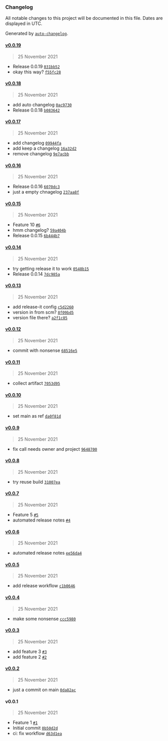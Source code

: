 ### Changelog

All notable changes to this project will be documented in this file. Dates are displayed in UTC.

Generated by [`auto-changelog`](https://github.com/CookPete/auto-changelog).

#### [v0.0.19](https://github.com/tmehnert/playground-for-gh-releases/compare/v0.0.18...v0.0.19)

> 25 November 2021

- Release 0.0.19 [`031bb52`](https://github.com/tmehnert/playground-for-gh-releases/commit/031bb52c477558b08858a5caec366937a297912f)
- okay this way? [`f55fc28`](https://github.com/tmehnert/playground-for-gh-releases/commit/f55fc2893d3f0d9eeddee96904ea33dc9ebbed3c)

#### [v0.0.18](https://github.com/tmehnert/playground-for-gh-releases/compare/v0.0.17...v0.0.18)

> 25 November 2021

- add auto changelog [`0ac9730`](https://github.com/tmehnert/playground-for-gh-releases/commit/0ac9730930a49e33cf8dd752d2b7d5cd6569b2f5)
- Release 0.0.18 [`b083642`](https://github.com/tmehnert/playground-for-gh-releases/commit/b0836425cb2d956b807763e8d4028687d14f4ba2)

#### [v0.0.17](https://github.com/tmehnert/playground-for-gh-releases/compare/v0.0.16...v0.0.17)

> 25 November 2021

- add changelog [`09944fa`](https://github.com/tmehnert/playground-for-gh-releases/commit/09944faaa4e24acb7b10af230e497d7349351b76)
- add keep a changelog [`16a32d2`](https://github.com/tmehnert/playground-for-gh-releases/commit/16a32d2d39a99389bfdfa04e93059909818deec3)
- remove changelog [`9e7acbb`](https://github.com/tmehnert/playground-for-gh-releases/commit/9e7acbb59c92c03518caa32f6d8a40fd53457694)

#### [v0.0.16](https://github.com/tmehnert/playground-for-gh-releases/compare/v0.0.15...v0.0.16)

> 25 November 2021

- Release 0.0.16 [`6070dc3`](https://github.com/tmehnert/playground-for-gh-releases/commit/6070dc333bb78ec881d66c57b87149cd4ae4f434)
- just a empty chnagelog [`237aa8f`](https://github.com/tmehnert/playground-for-gh-releases/commit/237aa8f03953b15898d7725f058dae318498e250)

#### [v0.0.15](https://github.com/tmehnert/playground-for-gh-releases/compare/v0.0.14...v0.0.15)

> 25 November 2021

- Feature 10 [`#6`](https://github.com/tmehnert/playground-for-gh-releases/pull/6)
- hmm changelog? [`59a404b`](https://github.com/tmehnert/playground-for-gh-releases/commit/59a404ba63d2fbf9d6bff46c519758f33522cc90)
- Release 0.0.15 [`6b444b7`](https://github.com/tmehnert/playground-for-gh-releases/commit/6b444b7d9e6f9f6f43f4b277e1061ccb785b751f)

#### [v0.0.14](https://github.com/tmehnert/playground-for-gh-releases/compare/v0.0.13...v0.0.14)

> 25 November 2021

- try  getting release it to work [`0548b15`](https://github.com/tmehnert/playground-for-gh-releases/commit/0548b152fc9e382793ca798a556347c00be608ed)
- Release 0.0.14 [`7dc985a`](https://github.com/tmehnert/playground-for-gh-releases/commit/7dc985abdb415516d9401a31ad4b7a40bbcf620c)

#### [v0.0.13](https://github.com/tmehnert/playground-for-gh-releases/compare/v0.0.12...v0.0.13)

> 25 November 2021

- add release-it config [`c5d2260`](https://github.com/tmehnert/playground-for-gh-releases/commit/c5d226008dfb265c24fa9771dbda557183d8345e)
- version in from scm? [`8f09bd5`](https://github.com/tmehnert/playground-for-gh-releases/commit/8f09bd53775ccbd5a3a6f714d40024c10073b592)
- version file there? [`a2f1c85`](https://github.com/tmehnert/playground-for-gh-releases/commit/a2f1c85bec1b5c4ef815e32a733bc7caba07a4b2)

#### [v0.0.12](https://github.com/tmehnert/playground-for-gh-releases/compare/v0.0.11...v0.0.12)

> 25 November 2021

- commit with nonsense [`68516e5`](https://github.com/tmehnert/playground-for-gh-releases/commit/68516e545e46fce1ae0040862900d3ddd62f8afd)

#### [v0.0.11](https://github.com/tmehnert/playground-for-gh-releases/compare/v0.0.10...v0.0.11)

> 25 November 2021

- collect artifact [`7053d95`](https://github.com/tmehnert/playground-for-gh-releases/commit/7053d9526717c530df9549f82143f788d712aea8)

#### [v0.0.10](https://github.com/tmehnert/playground-for-gh-releases/compare/v0.0.9...v0.0.10)

> 25 November 2021

- set main as ref [`da0f81d`](https://github.com/tmehnert/playground-for-gh-releases/commit/da0f81d19f7e8038da8328a4d78b31231982a413)

#### [v0.0.9](https://github.com/tmehnert/playground-for-gh-releases/compare/v0.0.8...v0.0.9)

> 25 November 2021

- fix call needs owner and project [`9648700`](https://github.com/tmehnert/playground-for-gh-releases/commit/9648700fef70a1123b8ae4eedf51de9e7b0254a4)

#### [v0.0.8](https://github.com/tmehnert/playground-for-gh-releases/compare/v0.0.7...v0.0.8)

> 25 November 2021

- try reuse build [`31007ea`](https://github.com/tmehnert/playground-for-gh-releases/commit/31007ead305fe3f4f06f89b5e1313d740fa06811)

#### [v0.0.7](https://github.com/tmehnert/playground-for-gh-releases/compare/v0.0.6...v0.0.7)

> 25 November 2021

- Feature 5 [`#5`](https://github.com/tmehnert/playground-for-gh-releases/pull/5)
- automated release notes [`#4`](https://github.com/tmehnert/playground-for-gh-releases/pull/4)

#### [v0.0.6](https://github.com/tmehnert/playground-for-gh-releases/compare/v0.0.5...v0.0.6)

> 25 November 2021

- automated release notes [`ee56da4`](https://github.com/tmehnert/playground-for-gh-releases/commit/ee56da447261c92dd535cba76f2d19a15fabb1fd)

#### [v0.0.5](https://github.com/tmehnert/playground-for-gh-releases/compare/v0.0.4...v0.0.5)

> 25 November 2021

- add release workflow [`c1b0646`](https://github.com/tmehnert/playground-for-gh-releases/commit/c1b06465515c72e270ee5a9a3d2db56c3b4327b3)

#### [v0.0.4](https://github.com/tmehnert/playground-for-gh-releases/compare/v0.0.3...v0.0.4)

> 25 November 2021

- make some nonsense [`ccc5980`](https://github.com/tmehnert/playground-for-gh-releases/commit/ccc5980bd69dff3c0185f291792c36cb5dd91b09)

#### [v0.0.3](https://github.com/tmehnert/playground-for-gh-releases/compare/v0.0.2...v0.0.3)

> 25 November 2021

- add feature 3 [`#3`](https://github.com/tmehnert/playground-for-gh-releases/pull/3)
- add feature 2 [`#2`](https://github.com/tmehnert/playground-for-gh-releases/pull/2)

#### [v0.0.2](https://github.com/tmehnert/playground-for-gh-releases/compare/v0.0.1...v0.0.2)

> 25 November 2021

- just a commit on main [`0da82ac`](https://github.com/tmehnert/playground-for-gh-releases/commit/0da82acab195432db47de27ffed756c4958cde78)

#### v0.0.1

> 25 November 2021

- Feature 1 [`#1`](https://github.com/tmehnert/playground-for-gh-releases/pull/1)
- Initial commit [`0b50d2d`](https://github.com/tmehnert/playground-for-gh-releases/commit/0b50d2da8fb4e12b9fec4dd45451212c0eac6597)
- ci: fix workflow [`d63d1ea`](https://github.com/tmehnert/playground-for-gh-releases/commit/d63d1ea7ca8b707bc7f147017a606862cf6a4443)
